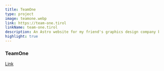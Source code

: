```yaml
---
title: TeamOne
type: project
image: teamone.webp
link: https://team-one.tirol
linkName: team-one.tirol
description: An Astro website for my friend's graphics design company based in Tyrol, Austria; website design provided by him
highlight: true
---
```


### TeamOne
[Link](https://team-one.tirol)
